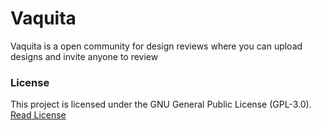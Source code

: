 # Vaquita
Vaquita is a open community for design reviews where you can upload designs
and invite anyone to review

### License
This project is licensed under the GNU General Public License (GPL-3.0). [Read License][1]

[1]:https://choosealicense.com/licenses/gpl-3.0/
